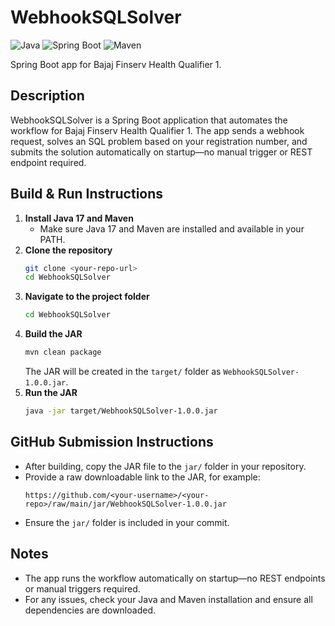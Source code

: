 # WebhookSQLSolver

![Java](https://img.shields.io/badge/Java-17-blue.svg)
![Spring Boot](https://img.shields.io/badge/Spring%20Boot-3.2.0-brightgreen.svg)
![Maven](https://img.shields.io/badge/Maven-Build-orange.svg)

Spring Boot app for Bajaj Finserv Health Qualifier 1.

## Description
WebhookSQLSolver is a Spring Boot application that automates the workflow for Bajaj Finserv Health Qualifier 1. The app sends a webhook request, solves an SQL problem based on your registration number, and submits the solution automatically on startup—no manual trigger or REST endpoint required.

## Build & Run Instructions

1. **Install Java 17 and Maven**
   - Make sure Java 17 and Maven are installed and available in your PATH.
2. **Clone the repository**
   ```sh
   git clone <your-repo-url>
   cd WebhookSQLSolver
   ```
3. **Navigate to the project folder**
   ```sh
   cd WebhookSQLSolver
   ```
4. **Build the JAR**
   ```sh
   mvn clean package
   ```
   The JAR will be created in the `target/` folder as `WebhookSQLSolver-1.0.0.jar`.
5. **Run the JAR**
   ```sh
   java -jar target/WebhookSQLSolver-1.0.0.jar
   ```

## GitHub Submission Instructions
- After building, copy the JAR file to the `jar/` folder in your repository.
- Provide a raw downloadable link to the JAR, for example:
  ```
  https://github.com/<your-username>/<your-repo>/raw/main/jar/WebhookSQLSolver-1.0.0.jar
  ```
- Ensure the `jar/` folder is included in your commit.

## Notes
- The app runs the workflow automatically on startup—no REST endpoints or manual triggers required.
- For any issues, check your Java and Maven installation and ensure all dependencies are downloaded.
